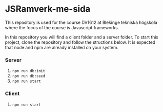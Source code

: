 # JSRamverk-me-sida
This repository is used for the course DV1612 at Blekinge tekniska högskola where the focus of the course is Javascript frameworks.

In this repository you will find a client folder and a server folder.
To start this project, clone the repository and follow the structions below.
It is expected that node and npm are already installed on your system.

### Server
1. `npm run db:init`
2. `npm run db:seed`
3. `npm run start`

### Client
1. `npm run start`